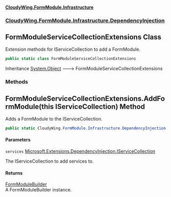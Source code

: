 #### [CloudyWing.FormModule.Infrastructure](index.md 'index')
### [CloudyWing.FormModule.Infrastructure.DependencyInjection](CloudyWing.FormModule.Infrastructure.DependencyInjection.md 'CloudyWing.FormModule.Infrastructure.DependencyInjection')

## FormModuleServiceCollectionExtensions Class

Extension methods for IServiceCollection to add a FormModule.

```csharp
public static class FormModuleServiceCollectionExtensions
```

Inheritance [System.Object](https://docs.microsoft.com/en-us/dotnet/api/System.Object 'System.Object') &#129106; FormModuleServiceCollectionExtensions
### Methods

<a name='CloudyWing.FormModule.Infrastructure.DependencyInjection.FormModuleServiceCollectionExtensions.AddFormModule(thisMicrosoft.Extensions.DependencyInjection.IServiceCollection)'></a>

## FormModuleServiceCollectionExtensions.AddFormModule(this IServiceCollection) Method

Adds a FormModule to the IServiceCollection.

```csharp
public static CloudyWing.FormModule.Infrastructure.DependencyInjection.FormModuleBuilder AddFormModule(this Microsoft.Extensions.DependencyInjection.IServiceCollection services);
```
#### Parameters

<a name='CloudyWing.FormModule.Infrastructure.DependencyInjection.FormModuleServiceCollectionExtensions.AddFormModule(thisMicrosoft.Extensions.DependencyInjection.IServiceCollection).services'></a>

`services` [Microsoft.Extensions.DependencyInjection.IServiceCollection](https://docs.microsoft.com/en-us/dotnet/api/Microsoft.Extensions.DependencyInjection.IServiceCollection 'Microsoft.Extensions.DependencyInjection.IServiceCollection')

The IServiceCollection to add services to.

#### Returns
[FormModuleBuilder](CloudyWing.FormModule.Infrastructure.DependencyInjection.FormModuleBuilder.md 'CloudyWing.FormModule.Infrastructure.DependencyInjection.FormModuleBuilder')  
A FormModuleBuilder instance.